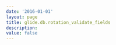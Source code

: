 ```yaml
---
date: '2016-01-01'
layout: page
title: glide.db.rotation_validate_fields
description:  
value: false
---
```

